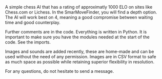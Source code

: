 A simple chess AI that has a rating of approximatly 1000 ELO on sites like Chess.com or Lichess. 
In the SmarMoveFinder, you will find a depth option. The AI will work best on 4, meaning a good compromise between waiting time and good counterplay. 

Further comments are in the code. Everything is written in Python. It is important to make sure you have the modules needed at the start of the code. 
See the imports. 

Images and sounds are added recently, these are home-made and can be used without the need of any permission. 
Images are in CSV format to safe as much space as possible while retaining superior flexibility in resolution. 

For any questions, do not hesitate to send a message. 
